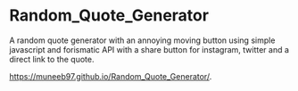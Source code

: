 # Random_Quote_Generator 

A random quote generator with an annoying moving button using simple javascript and forismatic API with a share button for instagram, twitter and a direct link to the quote.

https://muneeb97.github.io/Random_Quote_Generator/. 
